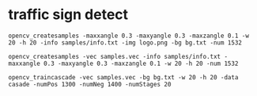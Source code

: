 # traffic sign detect

	opencv_createsamples -maxxangle 0.3 -maxyangle 0.3 -maxzangle 0.1 -w 20 -h 20 -info samples/info.txt -img logo.png -bg bg.txt -num 1532

	opencv_createsamples -vec samples.vec -info samples/info.txt -maxxangle 0.3 -maxyangle 0.3 -maxzangle 0.1 -w 20 -h 20 -num 1532

	opencv_traincascade -vec samples.vec -bg bg.txt -w 20 -h 20 -data casade -numPos 1300 -numNeg 1400 -numStages 20